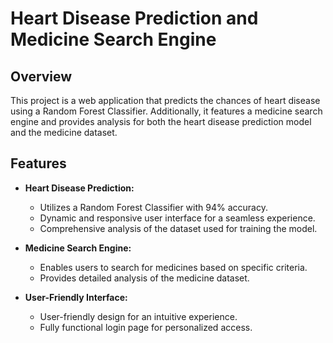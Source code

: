 # Heart Disease Prediction and Medicine Search Engine

## Overview

This project is a web application that predicts the chances of heart disease using a Random Forest Classifier. Additionally, it features a medicine search engine and provides analysis for both the heart disease prediction model and the medicine dataset.

## Features

- **Heart Disease Prediction:**
  - Utilizes a Random Forest Classifier with 94% accuracy.
  - Dynamic and responsive user interface for a seamless experience.
  - Comprehensive analysis of the dataset used for training the model.

- **Medicine Search Engine:**
  - Enables users to search for medicines based on specific criteria.
  - Provides detailed analysis of the medicine dataset.

- **User-Friendly Interface:**
  - User-friendly design for an intuitive experience.
  - Fully functional login page for personalized access.

